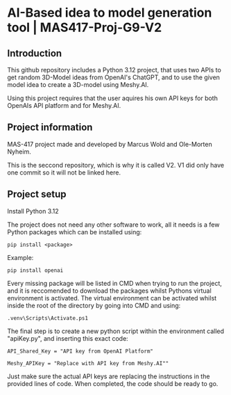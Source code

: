 # AI-Based idea to model generation tool | MAS417-Proj-G9-V2
## Introduction
This github repository includes a Python 3.12 project, that uses two APIs to get random 3D-Model ideas from OpenAI's ChatGPT, and to use the given model idea to create a 3D-model using Meshy.AI.

Using this project requires that the user aquires his own API keys for both OpenAIs API platform and for Meshy.AI.

## Project information
MAS-417 project made and developed by Marcus Wold and Ole-Morten Nyheim.

This is the seccond repository, which is why it is called V2. V1 did only have one commit so it will not be linked here.

## Project setup
Install Python 3.12

The project does not need any other software to work, all it needs is a few Python packages which can be installed using:

`pip install <package>`

Example:

`pip install openai`

Every missing package will be listed in CMD when trying to run the project, and it is reccomended to download the packages whilst Pythons virtual environment is activated. The virtual environment can be activated whilst inside the root of the directory by going into CMD and using:

`.venv\Scripts\Activate.ps1`

The final step is to create a new python script within the environment called "apiKey.py", and inserting this exact code:

`API_Shared_Key = "API key from OpenAI Platform"`

`Meshy_APIKey = "Replace with API key from Meshy.AI""`

Just make sure the actual API keys are replacing the instructions in the provided lines of code. When completed, the code should be ready to go.




